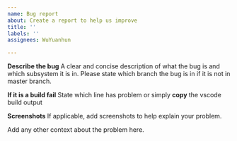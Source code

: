 ```yaml
---
name: Bug report
about: Create a report to help us improve
title: ''
labels: ''
assignees: WuYuanhun

---
```


**Describe the bug**
A clear and concise description of what the bug is and which subsystem it is in.
Please state which branch the bug is in if it is not in master branch.

**If it is a build fail**
State which line has problem or simply **copy** the vscode build output


**Screenshots**
If applicable, add screenshots to help explain your problem.


Add any other context about the problem here.
